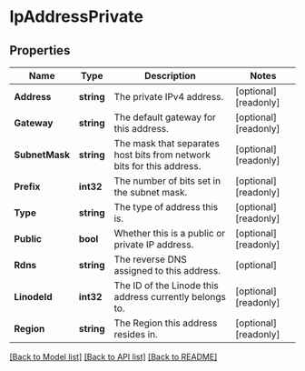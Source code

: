 # IpAddressPrivate

## Properties

Name | Type | Description | Notes
------------ | ------------- | ------------- | -------------
**Address** | **string** | The private IPv4 address.  | [optional] [readonly] 
**Gateway** | **string** | The default gateway for this address.  | [optional] [readonly] 
**SubnetMask** | **string** | The mask that separates host bits from network bits for this address.  | [optional] [readonly] 
**Prefix** | **int32** | The number of bits set in the subnet mask.  | [optional] [readonly] 
**Type** | **string** | The type of address this is.  | [optional] [readonly] 
**Public** | **bool** | Whether this is a public or private IP address.  | [optional] [readonly] 
**Rdns** | **string** | The reverse DNS assigned to this address.  | [optional] 
**LinodeId** | **int32** | The ID of the Linode this address currently belongs to.  | [optional] [readonly] 
**Region** | **string** | The Region this address resides in.  | [optional] [readonly] 

[[Back to Model list]](../README.md#documentation-for-models) [[Back to API list]](../README.md#documentation-for-api-endpoints) [[Back to README]](../README.md)


